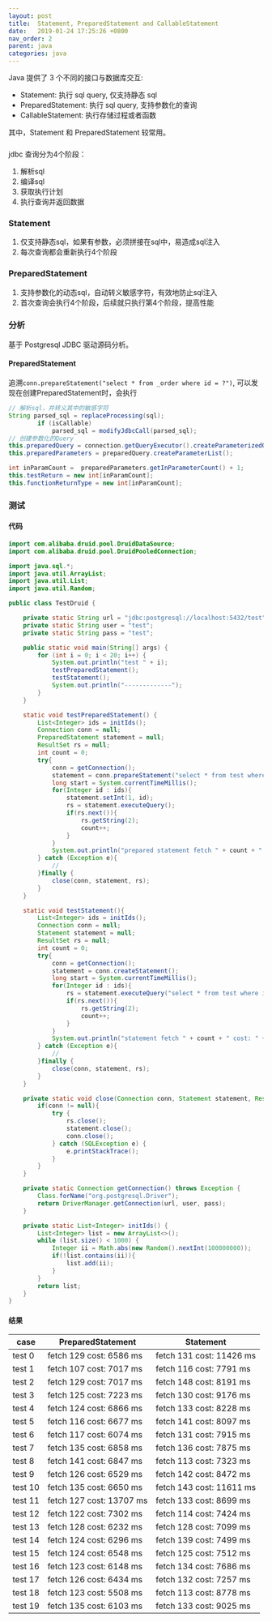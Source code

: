 ```yaml
---
layout: post
title:  Statement, PreparedStatement and CallableStatement
date:   2019-01-24 17:25:26 +0800
nav_order: 2
parent: java
categories: java
---
```


Java 提供了 3 个不同的接口与数据库交互:
* Statement: 执行 sql query, 仅支持静态 sql
* PreparedStatement: 执行 sql query, 支持参数化的查询
* CallableStatement: 执行存储过程或者函数

其中，Statement 和 PreparedStatement 较常用。
###
jdbc 查询分为4个阶段：
1. 解析sql
2. 编译sql
3. 获取执行计划
4. 执行查询并返回数据
### Statement
1. 仅支持静态sql，如果有参数，必须拼接在sql中，易造成sql注入
2. 每次查询都会重新执行4个阶段
### PreparedStatement
1. 支持参数化的动态sql，自动转义敏感字符，有效地防止sql注入
2. 首次查询会执行4个阶段，后续就只执行第4个阶段，提高性能

### 分析
基于 Postgresql JDBC 驱动源码分析。
#### PreparedStatement
追溯```conn.prepareStatement("select * from _order where id = ?")```, 可以发现在创建PreparedStatement时，会执行
```java
// 解析sql，并转义其中的敏感字符
String parsed_sql = replaceProcessing(sql);
        if (isCallable)
            parsed_sql = modifyJdbcCall(parsed_sql);
// 创建参数化的Query
this.preparedQuery = connection.getQueryExecutor().createParameterizedQuery(parsed_sql);
this.preparedParameters = preparedQuery.createParameterList();

int inParamCount =  preparedParameters.getInParameterCount() + 1;
this.testReturn = new int[inParamCount];
this.functionReturnType = new int[inParamCount];
```
### 测试

#### 代码

```java
import com.alibaba.druid.pool.DruidDataSource;
import com.alibaba.druid.pool.DruidPooledConnection;

import java.sql.*;
import java.util.ArrayList;
import java.util.List;
import java.util.Random;

public class TestDruid {

    private static String url = "jdbc:postgresql://localhost:5432/test";
    private static String user = "test";
    private static String pass = "test";

    public static void main(String[] args) {
        for (int i = 0; i < 20; i++) {
            System.out.println("test " + i);
            testPreparedStatement();
            testStatement();
            System.out.println("-------------");
        }
    }

    static void testPreparedStatement() {
        List<Integer> ids = initIds();
        Connection conn = null;
        PreparedStatement statement = null;
        ResultSet rs = null;
        int count = 0;
        try{
            conn = getConnection();
            statement = conn.prepareStatement("select * from test where id = ?");
            long start = System.currentTimeMillis();
            for(Integer id : ids){
                statement.setInt(1, id);
                rs = statement.executeQuery();
                if(rs.next()){
                    rs.getString(2);
                    count++;
                }
            }
            System.out.println("prepared statement fetch " + count + " cost: " + (System.currentTimeMillis() - start) + " ms");
        } catch (Exception e){
            //
        }finally {
            close(conn, statement, rs);
        }
    }

    static void testStatement(){
        List<Integer> ids = initIds();
        Connection conn = null;
        Statement statement = null;
        ResultSet rs = null;
        int count = 0;
        try{
            conn = getConnection();
            statement = conn.createStatement();
            long start = System.currentTimeMillis();
            for(Integer id : ids){
                rs = statement.executeQuery("select * from test where id = " + id);
                if(rs.next()){
                    rs.getString(2);
                    count++;
                }
            }
            System.out.println("statement fetch " + count + " cost: " + (System.currentTimeMillis() - start) + " ms");
        } catch (Exception e){
            //
        }finally {
            close(conn, statement, rs);
        }
    }

    private static void close(Connection conn, Statement statement, ResultSet rs){
        if(conn != null){
            try {
                rs.close();
                statement.close();
                conn.close();
            } catch (SQLException e) {
                e.printStackTrace();
            }
        }
    }

    private static Connection getConnection() throws Exception {
        Class.forName("org.postgresql.Driver");
        return DriverManager.getConnection(url, user, pass);
    }

    private static List<Integer> initIds() {
        List<Integer> list = new ArrayList<>();
        while (list.size() < 1000) {
            Integer ii = Math.abs(new Random().nextInt(100000000));
            if(!list.contains(ii)){
                list.add(ii);
            }
        }
        return list;
    }
}
```
#### 结果
| case | PreparedStatement | Statement |
| --- | --- | --- |
| test 0 | fetch 129 cost: 6586 ms | fetch 131 cost: 11426 ms |
| test 1 | fetch 107 cost: 7017 ms | fetch 116 cost: 7791 ms |
| test 2 | fetch 129 cost: 7017 ms | fetch 148 cost: 8191 ms |
| test 3 | fetch 125 cost: 7223 ms | fetch 130 cost: 9176 ms |
| test 4 | fetch 124 cost: 6866 ms | fetch 133 cost: 8228 ms |
| test 5 | fetch 116 cost: 6677 ms | fetch 141 cost: 8097 ms |
| test 6 | fetch 117 cost: 6074 ms | fetch 131 cost: 7915 ms |
| test 7 | fetch 135 cost: 6858 ms | fetch 136 cost: 7875 ms |
| test 8 | fetch 141 cost: 6847 ms | fetch 113 cost: 7323 ms |
| test 9 | fetch 126 cost: 6529 ms | fetch 142 cost: 8472 ms |
| test 10 | fetch 135 cost: 6650 ms | fetch 143 cost: 11611 ms |
| test 11 | fetch 127 cost: 13707 ms | fetch 133 cost: 8699 ms |
| test 12 | fetch 122 cost: 7302 ms | fetch 114 cost: 7424 ms |
| test 13 | fetch 128 cost: 6232 ms | fetch 128 cost: 7099 ms |
| test 14 | fetch 124 cost: 6296 ms | fetch 139 cost: 7499 ms |
| test 15 | fetch 124 cost: 6548 ms | fetch 125 cost: 7512 ms |
| test 16 | fetch 123 cost: 6148 ms | fetch 134 cost: 7686 ms |
| test 17 | fetch 126 cost: 6434 ms | fetch 132 cost: 7257 ms |
| test 18 | fetch 123 cost: 5508 ms | fetch 113 cost: 8778 ms |
| test 19 | fetch 135 cost: 6103 ms | fetch 133 cost: 9025 ms |
